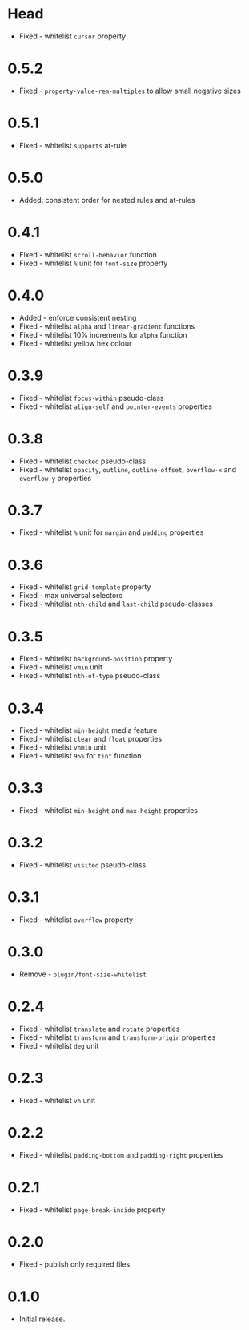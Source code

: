 # Head

- Fixed - whitelist `cursor` property

# 0.5.2

- Fixed - `property-value-rem-multiples` to allow small negative sizes

# 0.5.1

- Fixed - whitelist `supports` at-rule

# 0.5.0

- Added: consistent order for nested rules and at-rules

# 0.4.1

- Fixed - whitelist `scroll-behavior` function
- Fixed - whitelist `%` unit for `font-size` property

# 0.4.0

- Added - enforce consistent nesting
- Fixed - whitelist `alpha` and `linear-gradient` functions
- Fixed - whitelist 10% increments for `alpha` function
- Fixed - whitelist yellow hex colour

# 0.3.9

- Fixed - whitelist `focus-within` pseudo-class
- Fixed - whitelist `align-self` and `pointer-events` properties

# 0.3.8

- Fixed - whitelist `checked` pseudo-class
- Fixed - whitelist `opacity`, `outline`, `outline-offset`, `overflow-x` and `overflow-y` properties

# 0.3.7

- Fixed - whitelist `%` unit for `margin` and `padding` properties

# 0.3.6

- Fixed - whitelist `grid-template` property
- Fixed - max universal selectors
- Fixed - whitelist `nth-child` and `last-child` pseudo-classes

# 0.3.5

- Fixed - whitelist `background-position` property
- Fixed - whitelist `vmin` unit
- Fixed - whitelist `nth-of-type` pseudo-class

# 0.3.4

- Fixed - whitelist `min-height` media feature
- Fixed - whitelist `clear` and `float` properties
- Fixed - whitelist `vhmin` unit
- Fixed - whitelist `95%` for `tint` function

# 0.3.3

- Fixed - whitelist `min-height` and `max-height` properties

# 0.3.2

- Fixed - whitelist `visited` pseudo-class

# 0.3.1

- Fixed - whitelist `overflow` property

# 0.3.0

- Remove - `plugin/font-size-whitelist`

# 0.2.4

- Fixed - whitelist `translate` and `rotate` properties
- Fixed - whitelist `transform` and `transform-origin` properties
- Fixed - whitelist `deg` unit

# 0.2.3

- Fixed - whitelist `vh` unit

# 0.2.2

- Fixed - whitelist `padding-bottom` and `padding-right` properties

# 0.2.1

- Fixed - whitelist `page-break-inside` property

# 0.2.0

- Fixed - publish only required files

# 0.1.0

- Initial release.
